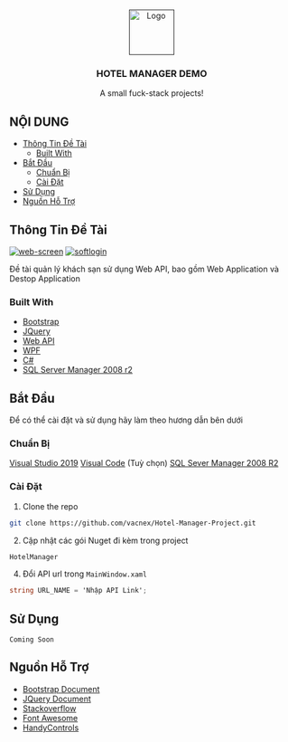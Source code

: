 <br />
<p align="center">
  <a href="">
    <img src="https://avatars2.githubusercontent.com/u/17383395" alt="Logo" width="80" height="80">
  </a>

  <h3 align="center">HOTEL MANAGER DEMO</h3>

  <p align="center">
    A small fuck-stack projects!
</p>
</p>

## NỘI DUNG

* [Thông Tin Đề Tài](#thông-tin-đề-tài)
  * [Built With](#built-with)
* [Bắt Đầu](#bắt-đầu)
  * [Chuẩn Bị](#chuẩn-bị)
  * [Cài Đặt](#cài-đặt)
* [Sử Dụng](#sử-dụng)
* [Nguồn Hỗ Trợ](#nguồn-hỗ-trợ)

## Thông Tin Đề Tài


<a href="https://ibb.co/xf1Z4zD"><img src="https://i.ibb.co/fnkJcr2/web-screen.png" alt="web-screen" border="0" /></a>
<a href="https://ibb.co/RbCGNsz"><img src="https://i.ibb.co/xLMKYBJ/softlogin.png" alt="softlogin" border="0" /></a>

Đề tài quản lý khách sạn sử dụng Web API, bao gồm Web Application và Destop Application


### Built With
* [Bootstrap](https://getbootstrap.com)
* [JQuery](https://jquery.com)
* [Web API](https://docs.microsoft.com/en-us/aspnet/web-api/)
* [WPF](https://docs.microsoft.com/en-us/dotnet/framework/wpf/)
* [C#](https://docs.microsoft.com/en-us/dotnet/csharp/)
* [SQL Server Manager 2008 r2](https://www.microsoft.com/en-us/download/details.aspx?id=30438)

## Bắt Đầu

Để có thể cài đặt và sử dụng hãy làm theo hương dẫn bên dưới

### Chuẩn Bị
[Visual Studio 2019]()
[Visual Code]() (Tuỳ chọn)
[SQL Sever Manager 2008 R2]()

### Cài Đặt

1. Clone the repo
```sh
git clone https://github.com/vacnex/Hotel-Manager-Project.git
```
2. Cập nhật các gói Nuget đi kèm trong project
```sh
HotelManager
```
4. Đổi API url trong `MainWindow.xaml`
```C#
string URL_NAME = 'Nhập API Link';
```
## Sử Dụng

```
Coming Soon
```

## Nguồn Hỗ Trợ
* [Bootstrap Document](https://getbootstrap.com/docs/4.5/getting-started/introduction/)
* [JQuery Document](https://api.jquery.com/)
* [Stackoverflow](stackoverflow.com)
* [Font Awesome](https://fontawesome.com)
* [HandyControls](https://ghost1372.github.io/handycontrol/)
